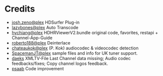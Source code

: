 Credits
=======
- [josh.zeno@plex](https://forums.plex.tv/profile/josh.zeno)
  HDSurfer Plug-in
- [lazybones@plex](https://forums.plex.tv/user/80977-lazybones/)
  Auto Transcode
- [hychiang@plex](https://forums.plex.tv/profile/hychiang)
  HDHRViewerV2.bundle original code, favorites, restapi + Channel-App-Guide
- [roberto188@plex](https://forums.plex.tv/profile/roberto188)
  Deinterlace
- [chateaukok@plex](https://forums.plex.tv/profile/chateaukok) (P. Kok) 
  audiocodec & videocodec detection
- [SpacemanJT@plex](https://forums.plex.tv/profile/SpacemanJT)
  sample files and info for UK tuner support.
- [daeks](https://github.com/daeks)
  XMLTV-File Last Channel data missing; Audio codec feedbacks/fixes; Copy channel logos feedback.
- [psaab](https://github.com/psaab)
  Code improvement
